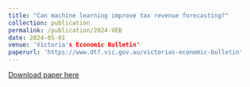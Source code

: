 ```yaml
---
title: "Can machine learning improve tax revenue forecasting?"
collection: publication
permalink: /publication/2024-VEB
date: 2024-05-01
venue: 'Victoria's Economic Bulletin'
paperurl: 'https://www.dtf.vic.gov.au/victorias-economic-bulletin'
---
```


[Download paper here](https://www.dtf.vic.gov.au/victorias-economic-bulletin)
